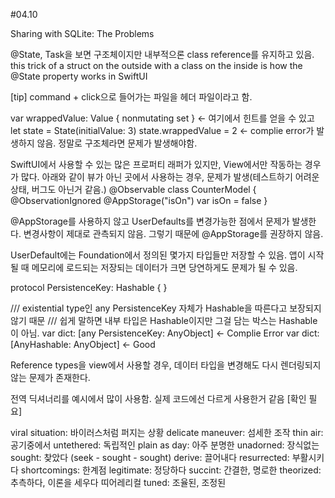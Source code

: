 #04.10

Sharing with SQLite: The Problems


@State, Task을 보면 구조체이지만 내부적으론 class reference를 유지하고 있음.
this trick of a struct on the outside with a class on the inside is how the @State property works in SwiftUI

[tip] command + click으로 들어가는 파일을 헤더 파일이라고 함.

var wrappedValue: Value { nonmutating set } <- 여기에서 힌트를 얻을 수 있고
let state = State(initialValue: 3)
state.wrappedValue = 2 <- complie error가 발생하지 않음. 정말로 구조체라면 문제가 발생해야함. 

SwiftUI에서 사용할 수 있는 많은 프로퍼티 래퍼가 있지만, View에서만 작동하는 경우가 많다.
아래와 같이 뷰가 아닌 곳에서 사용하는 경우, 문제가 발생(테스트하기 어려운 상태, 버그도 아닌거 같음.)
@Observable
class CounterModel {
  @ObservationIgnored
  @AppStorage("isOn") var isOn = false
}

@AppStorage를 사용하지 않고 UserDefaults를 변경가능한 점에서 문제가 발생한다.
변경사항이 제대로 관측되지 않음. 그렇기 때문에 @AppStorage를 권장하지 않음.

UserDefault에는 Foundation에서 정의된 몇가지 타입들만 저장할 수 있음.
앱이 시작될 때 메모리에 로드되는 저장되는 데이터가 크면 당연하게도 문제가 될 수 있음.

protocol PersistenceKey: Hashable { }

/// existential type인 any PersistenceKey 자체가 Hashable을 따른다고 보장되지 않기 때문
/// 쉽게 말하면 내부 타입은 Hashable이지만 그걸 담는 박스는 Hashable이 아님.
var dict: [any PersistenceKey: AnyObject] <- Complie Error
var dict: [AnyHashable: AnyObject] <- Good

Reference types을 view에서 사용할 경우, 데이터 타입을 변경해도 다시 렌더링되지 않는 문제가 존재한다.

전역 딕셔너리를 예시에서 많이 사용함. 실제 코드에선 다르게 사용한거 같음 [확인 필요]
 


viral situation: 바이러스처럼 퍼지는 상황
delicate maneuver: 섬세한 조작
thin air: 공기중에서 
untethered: 독립적인
plain as day: 아주 분명한
unadorned: 장식없는
sought: 찾았다 (seek - sought - sought)
derive: 끌어내다
resurrected: 부활시키다
shortcomings: 한계점
legitimate: 정당하다
succint: 간결한, 명로한
theorized: 추측하다, 이론을 세우다 띠어레리컬
tuned: 조율된, 조정된
